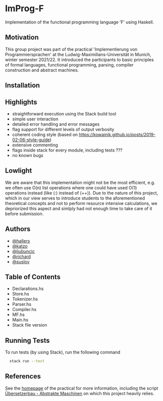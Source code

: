 # ImProg-F

Implementation of the functional programming language 'F' using Haskell. 


## Motivation

This group project was part of the practical 'Implementierung von Programmiersprachen' at the Ludwig-Maximilians-Universität in Munich, winter semester 2021/22. It introduced the participants to basic principles of formal languages, functional programming, parsing, compiler construction and abstract machines.


##  Installation


## Highlights

- straightforward execution using the Stack build tool
- simple user interaction
- detailed error handling and error messages
- flag support for different levels of output verbosity
- coherent coding style (based on https://kowainik.github.io/posts/2019-02-06-style-guide)
- extensive commenting
- flags inside stack for every module, including tests ??? 
- no known bugs


## Lowlight

We are aware that this implementation might not be the most efficient, e.g. we often use O(n) list operations where one could have used O(1) operations instead (like (:) instead of (++)). Due to the nature of this project, which in our view serves to introduce students to the aforementioned theoretical concepts and not to perform resource intensive calculations, we depriorized this aspect and simlply had not enough time to take care of it before submission.


## Authors

- [@hallers](https://gitlab2.cip.ifi.lmu.de/hallers)
- [@katzo](https://gitlab2.cip.ifi.lmu.de/katzo)
- [@ljubuncic](https://gitlab2.cip.ifi.lmu.de/ljubuncic)
- [@richard](https://gitlab2.cip.ifi.lmu.de/richard)
- [@suslov](https://gitlab2.cip.ifi.lmu.de/suslov)

## Table of Contents

- Declarations.hs
- Store.hs
- Tokenizer.hs
- Parser.hs
- Compiler.hs
- MF.hs
- Main.hs
- Stack file version

## Running Tests

To run tests (by using Stack), run the following command 

```bash
  stack run --test
```

## References

See the [homepage](https://uni2work.ifi.lmu.de/course/W21/IfI/ImProg) of the practical for more information, including the script 
[Übersetzerbau - Abstrakte Maschinen](https://uni2work.ifi.lmu.de/course/W21/IfI/ImProg/file/Skript/download/bry-eisinger-uebersaetzerbau--2004.pdf) on which this project heavily relies.

